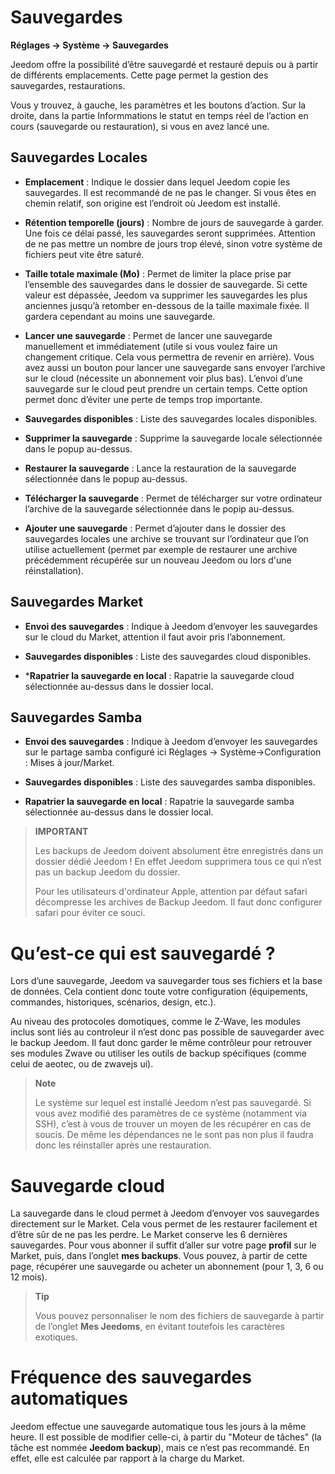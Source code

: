 # Sauvegardes
**Réglages → Système → Sauvegardes**

Jeedom offre la possibilité d’être sauvegardé et restauré depuis ou à partir de différents emplacements.
Cette page permet la gestion des sauvegardes, restaurations.


Vous y trouvez, à gauche, les paramètres et les boutons d’action. Sur la droite, dans la partie Informmations le statut en temps réel de l’action en cours (sauvegarde ou restauration), si vous en avez lancé une.

## Sauvegardes Locales

- **Emplacement** : Indique le dossier dans lequel Jeedom copie les sauvegardes. Il est recommandé de ne pas le changer. Si vous êtes en chemin relatif, son origine est l’endroit où Jeedom est installé.
- **Rétention temporelle (jours)** : Nombre de jours de sauvegarde à garder. Une fois ce délai passé, les sauvegardes seront supprimées. Attention de ne pas mettre un nombre de jours trop élevé, sinon votre système de fichiers peut vite être saturé.
- **Taille totale maximale (Mo)** : Permet de limiter la place prise par l’ensemble des sauvegardes dans le dossier de sauvegarde. Si cette valeur est dépassée, Jeedom va supprimer les sauvegardes les plus anciennes jusqu’à retomber en-dessous de la taille maximale fixée. Il gardera cependant au moins une sauvegarde.

- **Lancer une sauvegarde** : Permet de lancer une sauvegarde manuellement et immédiatement (utile si vous voulez faire un changement critique. Cela vous permettra de revenir en arrière). Vous avez aussi un bouton pour lancer une sauvegarde sans envoyer l’archive sur le cloud (nécessite un abonnement voir plus bas). L’envoi d’une sauvegarde sur le cloud peut prendre un certain temps. Cette option permet donc d’éviter une perte de temps trop importante.

- **Sauvegardes disponibles** : Liste des sauvegardes locales disponibles.

- **Supprimer la sauvegarde** : Supprime la sauvegarde locale sélectionnée dans le popup au-dessus.
  
- **Restaurer la sauvegarde** : Lance la restauration de la sauvegarde sélectionnée dans le popup au-dessus.

- **Télécharger la sauvegarde** : Permet de télécharger sur votre ordinateur l’archive de la sauvegarde sélectionnée dans le popip au-dessus.
  
- **Ajouter une sauvegarde** : Permet d’ajouter dans le dossier des sauvegardes locales une archive se trouvant sur l’ordinateur que l’on utilise actuellement (permet par exemple de restaurer une archive précédemment récupérée sur un nouveau Jeedom ou lors d'une réinstallation).

## Sauvegardes Market

- **Envoi des sauvegardes** : Indique à Jeedom d’envoyer les sauvegardes sur le cloud du Market, attention il faut avoir pris l’abonnement.

- **Sauvegardes disponibles** : Liste des sauvegardes cloud disponibles.

- ***Rapatrier la sauvegarde en local** : Rapatrie la sauvegarde cloud sélectionnée au-dessus dans le dossier local.

## Sauvegardes Samba

- **Envoi des sauvegardes** : Indique à Jeedom d’envoyer les sauvegardes sur le partage samba configuré ici Réglages → Système→Configuration : Mises à jour/Market.

- **Sauvegardes disponibles** : Liste des sauvegardes samba disponibles.

- **Rapatrier la sauvegarde en local** : Rapatrie la sauvegarde samba sélectionnée au-dessus dans le dossier local.

> **IMPORTANT**
>
> Les backups de Jeedom doivent absolument être enregistrés dans un dossier dédié Jeedom ! En effet Jeedom supprimera tous ce qui n’est pas un backup Jeedom du dossier.
>
> Pour les utilisateurs d'ordinateur Apple, attention par défaut safari décompresse les archives de Backup Jeedom. Il faut donc configurer safari pour éviter ce souci.

# Qu’est-ce qui est sauvegardé ?

Lors d’une sauvegarde, Jeedom va sauvegarder tous ses fichiers et la base de données. Cela contient donc toute votre configuration (équipements, commandes, historiques, scénarios, design, etc.).

Au niveau des protocoles domotiques, comme le Z-Wave, les modules inclus sont liés au controleur il n’est donc pas possible de sauvegarder avec le backup Jeedom. Il faut donc garder le même contrôleur pour retrouver ses modules Zwave ou utiliser les outils de backup spécifiques (comme celui de aeotec, ou de zwavejs ui).

> **Note**
>
> Le système sur lequel est installé Jeedom n’est pas sauvegardé. Si vous avez modifié des paramètres de ce système (notamment via SSH), c’est à vous de trouver un moyen de les récupérer en cas de soucis. De même les dépendances ne le sont pas non plus il faudra donc les réinstaller après une restauration.

# Sauvegarde cloud

La sauvegarde dans le cloud permet à Jeedom d’envoyer vos sauvegardes directement sur le Market. Cela vous permet de les restaurer facilement et d’être sûr de ne pas les perdre. Le Market conserve les 6 dernières sauvegardes. Pour vous abonner il suffit d’aller sur votre page **profil** sur le Market, puis, dans l’onglet **mes backups**. Vous pouvez, à partir de cette page, récupérer une sauvegarde ou acheter un abonnement (pour 1, 3, 6 ou 12 mois).

> **Tip**
>
> Vous pouvez personnaliser le nom des fichiers de sauvegarde à partir de l’onglet **Mes Jeedoms**, en évitant toutefois les caractères exotiques.

# Fréquence des sauvegardes automatiques

Jeedom effectue une sauvegarde automatique tous les jours à la même heure. Il est possible de modifier celle-ci, à partir du "Moteur de tâches" (la tâche est nommée **Jeedom backup**), mais ce n’est pas recommandé. En effet, elle est calculée par rapport à la charge du Market.
